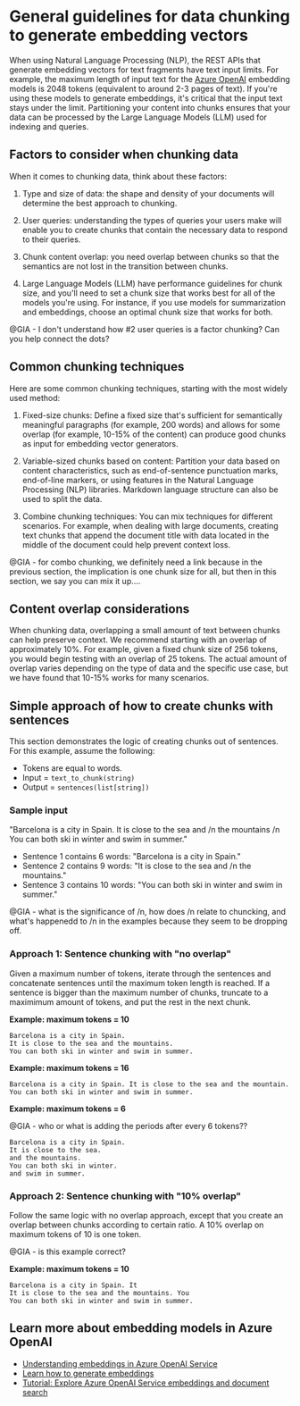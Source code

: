 # General guidelines for data chunking to generate embedding vectors

When using Natural Language Processing (NLP), the REST APIs that generate embedding vectors for text fragments have text input limits. For example, the maximum length of input text for the [Azure OpenAI](https://learn.microsoft.com/azure/cognitive-services/openai/how-to/embeddings) embedding models is 2048 tokens (equivalent to around 2-3 pages of text). If you're using these models to generate embeddings, it's critical that the input text stays under the limit. Partitioning your content into chunks ensures that your data can be processed by the Large Language Models (LLM) used for indexing and queries.

## Factors to consider when chunking data

When it comes to chunking data, think about these factors:

1. Type and size of data: the shape and density of your documents will determine the best approach to chunking.

2. User queries: understanding the types of queries your users make will enable you to create chunks that contain the necessary data to respond to their queries.

3. Chunk content overlap: you need overlap between chunks so that the semantics are not lost in the transition between chunks.

4. Large Language Models (LLM) have performance guidelines for chunk size, and you'll need to set a chunk size that works best for all of the models you're using. For instance, if you use models for summarization and embeddings, choose an optimal chunk size that works for both.

@GIA - I don't understand how #2 user queries is a factor chunking?  Can you help connect the dots?

## Common chunking techniques

Here are some common chunking techniques, starting with the most widely used method:

1. Fixed-size chunks: Define a fixed size that's sufficient for semantically meaningful paragraphs (for example, 200 words) and allows for some overlap (for example, 10-15% of the content) can produce good chunks as input for embedding vector generators.

1. Variable-sized chunks based on content: Partition your data based on content characteristics, such as end-of-sentence punctuation marks, end-of-line markers, or using features in the Natural Language Processing (NLP) libraries. Markdown language structure can also be used to split the data.

1. Combine chunking techniques: You can mix techniques for different scenarios. For example, when dealing with large documents, creating text chunks that append the document title with data located in the middle of the document could help prevent context loss.

@GIA - for combo chunking, we definitely need a link because in the previous section, the implication is one chunk size for all, but then in this section, we say you can mix it up....

## Content overlap considerations

When chunking data, overlapping a small amount of text between chunks can help preserve context. We recommend starting with an overlap of approximately 10%. For example, given a fixed chunk size of 256 tokens, you would begin testing with an overlap of 25 tokens. The actual amount of overlap varies depending on the type of data and the specific use case, but we have found that 10-15% works for many scenarios.

## Simple approach of how to create chunks with sentences

This section demonstrates the logic of creating chunks out of sentences. For this example, assume the following:

+ Tokens are equal to words.
+ Input = `text_to_chunk(string)`
+ Output = `sentences(list[string])`

### Sample input

"Barcelona is a city in Spain. It is close to the sea and /n the mountains /n You can both ski in winter and swim in summer."

+ Sentence 1 contains 6 words: "Barcelona is a city in Spain."
+ Sentence 2 contains 9 words: "It is close to the sea and /n the mountains."
+ Sentence 3 contains 10 words: "You can both ski in winter and swim in summer."

@GIA - what is the significance of /n, how does /n relate to chuncking, and what's happenedd to /n in the examples because they seem to be dropping off.

### Approach 1: Sentence chunking with "no overlap"

Given a maximum number of tokens, iterate through the sentences and concatenate sentences until the maximum token length is reached. If a sentence is bigger than the maximum number of chunks, truncate to a maximimum amount of tokens, and put the rest in the next chunk.

**Example: maximum tokens = 10**

```
Barcelona is a city in Spain.
It is close to the sea and the mountains.
You can both ski in winter and swim in summer.
```

**Example: maximum tokens = 16**

```
Barcelona is a city in Spain. It is close to the sea and the mountain. 
You can both ski in winter and swim in summer.
```
    
**Example: maximum tokens = 6**

@GIA - who or what is adding the periods after every 6 tokens??

```
Barcelona is a city in Spain.
It is close to the sea. 
and the mountains. 
You can both ski in winter.
and swim in summer.
```

### Approach 2: Sentence chunking with "10% overlap"

Follow the same logic with no overlap approach, except that you create an overlap between chunks according to certain ratio.
A 10% overlap on maximum tokens of 10 is one token.

@GIA - is this example correct? 

**Example: maximum tokens = 10**

```
Barcelona is a city in Spain. It
It is close to the sea and the mountains. You
You can both ski in winter and swim in summer.
```

## Learn more about embedding models in Azure OpenAI

+ [Understanding embeddings in Azure OpenAI Service](https://learn.microsoft.com/azure/cognitive-services/openai/concepts/understand-embeddings)
+ [Learn how to generate embeddings](https://learn.microsoft.com/azure/cognitive-services/openai/how-to/embeddings?tabs=console)
+ [Tutorial: Explore Azure OpenAI Service embeddings and document search](https://learn.microsoft.com/azure/cognitive-services/openai/tutorials/embeddings?tabs=command-line)
